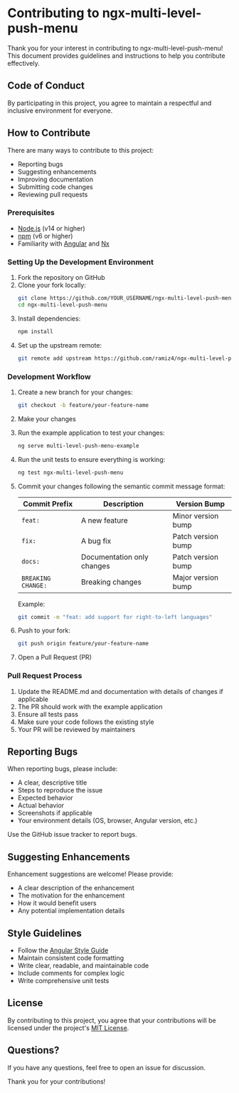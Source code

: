 # Contributing to ngx-multi-level-push-menu

Thank you for your interest in contributing to ngx-multi-level-push-menu! This document provides guidelines and instructions to help you contribute effectively.

## Code of Conduct

By participating in this project, you agree to maintain a respectful and inclusive environment for everyone.

## How to Contribute

There are many ways to contribute to this project:

- Reporting bugs
- Suggesting enhancements
- Improving documentation
- Submitting code changes
- Reviewing pull requests

### Prerequisites

- [Node.js](https://nodejs.org/) (v14 or higher)
- [npm](https://www.npmjs.com/) (v6 or higher)
- Familiarity with [Angular](https://angular.io/) and [Nx](https://nx.dev/)

### Setting Up the Development Environment

1. Fork the repository on GitHub
2. Clone your fork locally:
   ```bash
   git clone https://github.com/YOUR_USERNAME/ngx-multi-level-push-menu.git
   cd ngx-multi-level-push-menu
   ```
3. Install dependencies:
   ```bash
   npm install
   ```
4. Set up the upstream remote:
   ```bash
   git remote add upstream https://github.com/ramiz4/ngx-multi-level-push-menu.git
   ```

### Development Workflow

1. Create a new branch for your changes:
   ```bash
   git checkout -b feature/your-feature-name
   ```

2. Make your changes

3. Run the example application to test your changes:
   ```bash
   ng serve multi-level-push-menu-example
   ```

4. Run the unit tests to ensure everything is working:
   ```bash
   ng test ngx-multi-level-push-menu
   ```

5. Commit your changes following the semantic commit message format:

   | Commit Prefix | Description | Version Bump |
   |---------------|-------------|--------------|
   | `feat: `      | A new feature | Minor version bump |
   | `fix: `       | A bug fix | Patch version bump |
   | `docs: `      | Documentation only changes | Patch version bump |
   | `BREAKING CHANGE: ` | Breaking changes | Major version bump |

   Example:
   ```bash
   git commit -m "feat: add support for right-to-left languages"
   ```

6. Push to your fork:
   ```bash
   git push origin feature/your-feature-name
   ```

7. Open a Pull Request (PR)

### Pull Request Process

1. Update the README.md and documentation with details of changes if applicable
2. The PR should work with the example application
3. Ensure all tests pass
4. Make sure your code follows the existing style
5. Your PR will be reviewed by maintainers

## Reporting Bugs

When reporting bugs, please include:

- A clear, descriptive title
- Steps to reproduce the issue
- Expected behavior
- Actual behavior
- Screenshots if applicable
- Your environment details (OS, browser, Angular version, etc.)

Use the GitHub issue tracker to report bugs.

## Suggesting Enhancements

Enhancement suggestions are welcome! Please provide:

- A clear description of the enhancement
- The motivation for the enhancement
- How it would benefit users
- Any potential implementation details

## Style Guidelines

- Follow the [Angular Style Guide](https://angular.io/guide/styleguide)
- Maintain consistent code formatting
- Write clear, readable, and maintainable code
- Include comments for complex logic
- Write comprehensive unit tests

## License

By contributing to this project, you agree that your contributions will be licensed under the project's [MIT License](LICENSE).

## Questions?

If you have any questions, feel free to open an issue for discussion.

Thank you for your contributions!